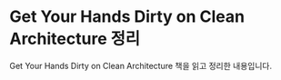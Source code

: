 # Get Your Hands Dirty on Clean Architecture 정리

Get Your Hands Dirty on Clean Architecture 책을 읽고 정리한 내용입니다.

